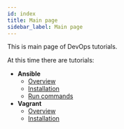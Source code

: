 ```yaml
---
id: index
title: Main page
sidebar_label: Main page
---
```


This is main page of DevOps tutorials.

At this time there are tutorials:

- **Ansible**
    - [Overview](ansible/overview.md)
    - [Installation](ansible/installation.md)
    - [Run commands](ansible/run-commands.md)
- **Vagrant**
    - [Overview](vagrant/overview.md)
    - [Installation](vagrant/installation.md)